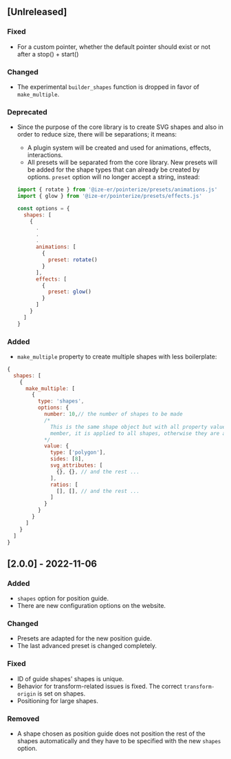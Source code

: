## [Unlreleased]

### Fixed

- For a custom pointer, whether the default pointer should exist or not after a stop() + start()

### Changed

- The experimental `builder_shapes` function is dropped in favor of `make_multiple`.

### Deprecated

- Since the purpose of the core library is to create SVG shapes and also in order to reduce size, there will be separations; it means:
  - A plugin system will be created and used for animations, effects, interactions.
  - All presets will be separated from the core library. New presets will be added for the shape types that can already be created by options. `preset` option will no longer accept a string, instead: 

  ```js
  import { rotate } from '@ize-er/pointerize/presets/animations.js'
  import { glow } from '@ize-er/pointerize/presets/effects.js'

  const options = {
    shapes: [
      {
        .
        .
        .
        animations: [
          {
            preset: rotate()
          }
        ],
        effects: [
          {
            preset: glow()
          }
        ]
      }
    ]
  }
  ```

### Added

- `make_multiple` property to create multiple shapes with less boilerplate: 
```js
{
  shapes: [
    {
      make_multiple: [
        {
          type: 'shapes',
          options: {
            number: 10,// the number of shapes to be made
            /* 
              This is the same shape object but with all property values wrapped in an array. If array has one
              member, it is applied to all shapes, otherwise they are applied in order.
            */
            value: { 
              type: ['polygon'],
              sides: [8],
              svg_attributes: [
                {}, {}, // and the rest ...
              ],
              ratios: [
                [], [], // and the rest ...
              ]
            }
          }
        }
      ]
    }
  ]
}
```

## [2.0.0] - 2022-11-06

### Added

- `shapes` option for position guide.
- There are new configuration options on the website.

### Changed

- Presets are adapted for the new position guide.
- The last advanced preset is changed completely.

### Fixed

- ID of guide shapes' shapes is unique.
- Behavior for transform-related issues is fixed. The correct `transform-origin` is set on shapes.
- Positioning for large shapes.

### Removed

- A shape chosen as position guide does not position the rest of the shapes automatically and they have to be specified with the new `shapes` option.
